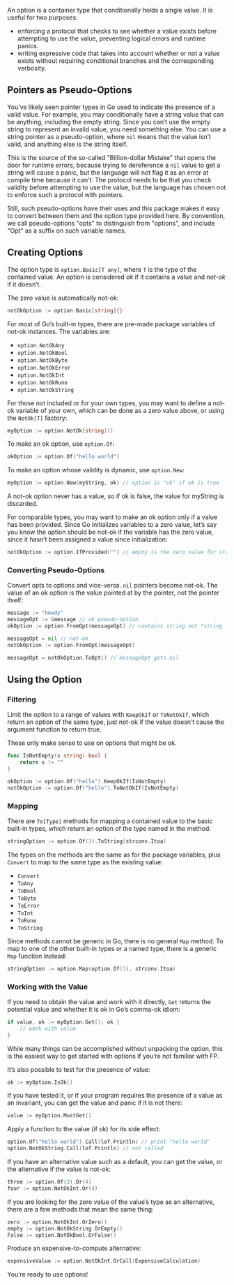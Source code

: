 An option is a container type that conditionally holds a single value. It is useful for two
purposes:

-   enforcing a protocol that checks to see whether a value exists before attempting to use
    the value, preventing logical errors and runtime panics.
-   writing expressive code that takes into account whether or not a value exists without
    requiring conditional branches and the corresponding verbosity.

## Pointers as Pseudo-Options

You’ve likely seen pointer types in Go used to indicate the presence of a valid value. For
example, you may conditionally have a string value that can be anything, including the empty
string. Since you can’t use the empty string to represent an invalid value, you need
something else. You can use a string pointer as a pseudo-option, where `nil` means that the
value isn’t valid, and anything else is the string itself.

This is the source of the so-called "Billion-dollar Mistake" that opens the door for runtime
errors, because trying to dereference a `nil` value to get a string will cause a panic, but
the language will not flag it as an error at compile time because it can’t. The protocol
needs to be that you check validity before attempting to use the value, but the language has
chosen not to enforce such a protocol with pointers.

Still, such pseudo-options have their uses and this package makes it easy to convert between
them and the option type provided here. By convention, we call pseudo-options "opts" to
distinguish from "options", and include "Opt" as a suffix on such variable names.

## Creating Options

The option type is `option.Basic[T any]`, where `T` is the type of the contained value. An
option is considered *ok* if it contains a value and *not-ok* if it doesn’t.

The zero value is automatically not-ok:

``` go
notOkOption := option.Basic[string]{}
```

For most of Go’s built-in types, there are pre-made package variables of not-ok instances.
The variables are:

-   `option.NotOkAny`
-   `option.NotOkBool`
-   `option.NotOkByte`
-   `option.NotOkError`
-   `option.NotOkInt`
-   `option.NotOkRune`
-   `option.NotOkString`

For those not included or for your own types, you may want to define a not-ok variable of
your own, which can be done as a zero value above, or using the `NotOk[T]` factory:

``` go
myOption := option.NotOk[string]()
```

To make an ok option, use `option.Of`:

``` go
okOption := option.Of("hello world")
```

To make an option whose validity is dynamic, use `option.New`:

``` go
myOption := option.New(myString, ok) // option is "ok" if ok is true
```

A not-ok option never has a value, so if ok is false, the value for myString is discarded.

For comparable types, you may want to make an ok option only if a value has been provided. Since
Go initializes variables to a zero value, let’s say you know the option should be not-ok if the
variable has the zero value, since it hasn’t been assigned a value since initialization:

``` go
notOkOption := option.IfProvided("") // empty is the zero value for strings
```

### Converting Pseudo-Options

Convert opts to options and vice-versa. `nil` pointers become not-ok. The value of an ok
option is the value pointed at by the pointer, not the pointer itself:

``` go
message := "howdy"
messageOpt := &message // ok pseudo-option
okOption := option.FromOpt(messageOpt) // contains string not *string

messageOpt = nil // not-ok
notOkOption := option.FromOpt(messageOpt)

messageOpt = notOkOption.ToOpt() // messageOpt gets nil
```

## Using the Option

### Filtering

Limit the option to a range of values with `KeepOkIf` or `ToNotOkIf`, which return an option
of the same type, just not-ok if the value doesn’t cause the argument function to return
true.

These only make sense to use on options that might be ok.

``` go
func IsNotEmpty(s string) bool {
    return s != ""
}

okOption := option.Of("hello").KeepOkIf(IsNotEmpty)
notOkOption := option.Of("hello").ToNotOkIf(IsNotEmpty)
```

### Mapping

There are `To[Type]` methods for mapping a contained value to the basic built-in types,
which return an option of the type named in the method:

``` go
stringOption := option.Of(3).ToString(strconv.Itoa)
```

The types on the methods are the same as for the package variables, plus `Convert` to map to the
same type as the existing value:

-   `Convert`
-   `ToAny`
-   `ToBool`
-   `ToByte`
-   `ToError`
-   `ToInt`
-   `ToRune`
-   `ToString`

Since methods cannot be generic in Go, there is no general `Map` method. To map to one of the
other built-in types or a named type, there is a generic `Map` function instead:

``` go
stringOption := option.Map(option.Of(3), strconv.Itoa)
```

### Working with the Value

If you need to obtain the value and work with it directly, `Get` returns the potential value
and whether it is ok in Go’s comma-ok idiom:

``` go
if value, ok := myOption.Get(); ok {
    // work with value
}
```

While many things can be accomplished without unpacking the option, this is the easiest way
to get started with options if you’re not familiar with FP.

It’s also possible to test for the presence of value:

``` go
ok := myOption.IsOk()
```

If you have tested it, or if your program requires the presence of a value as an invariant,
you can get the value and panic if it is not there:

``` go
value := myOption.MustGet()
```

Apply a function to the value (if ok) for its side effect:

``` go
option.Of("hello world").Call(lof.Println) // print "hello world"
option.NotOkString.Call(lof.Println) // not called
```

If you have an alternative value such as a default, you can get the value, or the
alternative if the value is not-ok:

``` go
three := option.Of(3).Or(4)
four := option.NotOkInt.Or(4)
```

If you are looking for the zero value of the value’s type as an alternative, there are a few
methods that mean the same thing:

``` go
zero := option.NotOkInt.OrZero()
empty := option.NotOkString.OrEmpty()
False := option.NotOkBool.OrFalse()
```

Produce an expensive-to-compute alternative:

``` go
expensiveValue := option.NotOkInt.OrCall(ExpensiveCalculation)
```

You’re ready to use options!
